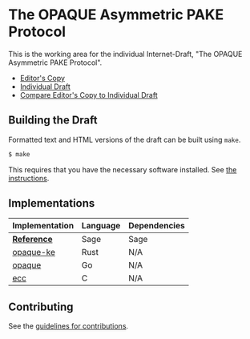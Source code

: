 # The OPAQUE Asymmetric PAKE Protocol

This is the working area for the individual Internet-Draft, "The OPAQUE Asymmetric PAKE Protocol".

* [Editor's Copy](https://cfrg.github.io/draft-irtf-cfrg-opaque/#go.draft-irtf-cfrg-opaque.html)
* [Individual Draft](https://tools.ietf.org/html/draft-irtf-cfrg-opaque)
* [Compare Editor's Copy to Individual Draft](https://cfrg.github.io/draft-irtf-cfrg-opaque/#go.draft-irtf-cfrg-opaque.diff)

## Building the Draft

Formatted text and HTML versions of the draft can be built using `make`.

```sh
$ make
```

This requires that you have the necessary software installed.  See
[the instructions](https://github.com/martinthomson/i-d-template/blob/master/doc/SETUP.md).


## Implementations

| Implementation                                                                     | Language | Dependencies  |
| ---------------------------------------------------------------------------------- | :------- | :------------ |
| [**Reference**](https://github.com/cfrg/draft-irtf-cfrg-opaque/tree/master/poc)    | Sage     | Sage          |
| [opaque-ke](https://github.com/novifinancial/opaque-ke)                            | Rust     | N/A           |
| [opaque](https://github.com/bytemare/opaque/)                                      | Go       | N/A           |
| [ecc](https://github.com/aldenml/ecc)                                              | C        | N/A           |

## Contributing

See the
[guidelines for contributions](https://github.com/cfrg/draft-irtf-cfrg-opaque/blob/master/CONTRIBUTING.md).
